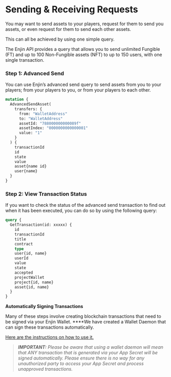 # Sending & Receiving Requests

You may want to send assets to your players, request for them to send you assets, or even request for them to send each other assets.

This can all be achieved by using one simple query.

The Enjin API provides a query that allows you to send unlimited Fungible \(FT\) and up to 100 Non-Fungible assets \(NFT\) to up to 150 users, with one single transaction. 

### Step 1: Advanced Send

You can use Enjin’s advanced send query to send assets from you to your players; from your players to you, or from your players to each other.

```graphql
mutation {
  AdvancedSendAsset(
    transfers: {
      from: "WalletAddress"
      to: "WalletAddress"
      assetId: "788000000000089f"
      assetIndex: "0000000000000001"
      value: "1"
    }
  ) {
    transactionId
    id
    state
    value
    asset{name id}
    user{name}
  }
}
```

### Step 2: View Transaction Status

If you want to check the status of the advanced send transaction to find out when it has been executed, you can do so by using the following query:

```graphql
query {
  GetTransaction(id: xxxxx) {
    id
    transactionId
    title
    contract
    type
    user{id, name}
    userId
    value
    state
    accepted
    projectWallet
    project{id, name}
    asset{id, name}
  }
}
```

**Automatically Signing Transactions**

Many of these steps involve creating blockchain transactions that need to be signed via your Enjin Wallet. ****We have created a Wallet Daemon that can sign these transactions automatically.

[Here are the instructions on how to use it.](https://enjin.io/docs/daemon-installation)

> _**IMPORTANT:** Please be aware that using a wallet daemon will mean that ANY transaction that is generated via your App Secret will be signed automatically. Please ensure there is no way for any unauthorized party to access your App Secret and process unapproved transactions._

